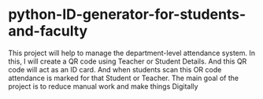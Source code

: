 # python-ID-generator-for-students-and-faculty
This project will help to manage the department-level attendance system. In this, I will create a QR code using Teacher or Student Details. And this QR code will act as an ID card. And when students scan this OR code attendance is marked for that Student or Teacher. The main goal of the project is to reduce manual work and make things Digitally
